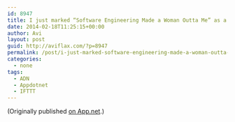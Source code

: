 ```yaml
---
id: 8947
title: I just marked “Software Engineering Made a Woman Outta Me” as a favorite in Readability. http://www.readability.com/articles/ak7hrym6
date: 2014-02-18T11:25:15+00:00
author: Avi
layout: post
guid: http://aviflax.com/?p=8947
permalink: /post/i-just-marked-software-engineering-made-a-woman-outta-me-as-a-favorite-in-readability-httpwww-readability-comarticlesak7hrym6/
categories:
  - none
tags:
  - ADN
  - Appdotnet
  - IFTTT
---
```

(Originally published [on App.net](http://alpha.app.net/aviflax/post/23041665).)